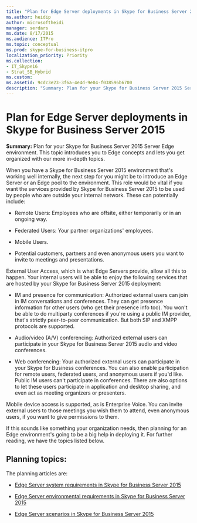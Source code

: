 ```yaml
---
title: "Plan for Edge Server deployments in Skype for Business Server 2015"
ms.author: heidip
author: microsoftheidi
manager: serdars
ms.date: 8/17/2015
ms.audience: ITPro
ms.topic: conceptual
ms.prod: skype-for-business-itpro
localization_priority: Priority
ms.collection: 
- IT_Skype16
- Strat_SB_Hybrid
ms.custom:
ms.assetid: 9cdc3e23-3f6a-4e4d-9e04-f038596b6700
description: "Summary: Plan for your Skype for Business Server 2015 Server Edge environment. This topic introduces you to Edge concepts and lets you get organized with our more in-depth topics."
---
```


# Plan for Edge Server deployments in Skype for Business Server 2015
 
**Summary:** Plan for your Skype for Business Server 2015 Server Edge environment. This topic introduces you to Edge concepts and lets you get organized with our more in-depth topics.
  
When you have a Skype for Business Server 2015 environment that's working well internally, the next step for you might be to introduce an Edge Server or an Edge pool to the environment. This role would be vital if you want the services provided by Skype for Business Server 2015 to be used by people who are outside your internal network. These can potentially include:
  
- Remote Users: Employees who are offsite, either temporarily or in an ongoing way.
    
- Federated Users: Your partner organizations' employees.
    
- Mobile Users.
    
- Potential customers, partners and even anonymous users you want to invite to meetings and presentations.
    
External User Access, which is what Edge Servers provide, allow all this to happen. Your internal users will be able to enjoy the following services that are hosted by your Skype for Business Server 2015 deployment:
  
- IM and presence for communication: Authorized external users can join in IM conversations and conferences. They can get presence information for other users (who get their presence info too). You won't be able to do multiparty conferences if you're using a public IM provider, that's strictly peer-to-peer communication. But both SIP and XMPP protocols are supported.
    
- Audio/video (A/V) conferencing: Authorized external users can participate in your Skype for Business Server 2015 audio and video conferences.
    
- Web conferencing: Your authorized external users can participate in your Skype for Business conferences. You can also enable participation for remote users, federated users, and anonymous users if you'd like. Public IM users can't participate in conferences. There are also options to let these users participate in application and desktop sharing, and even act as meeting organizers or presenters.
    
Mobile device access is supported, as is Enterprise Voice. You can invite external users to those meetings you wish them to attend, even anonymous users, if you want to give permissions to them.
  
If this sounds like something your organization needs, then planning for an Edge environment's going to be a big help in deploying it. For further reading, we have the topics listed below.
  
## Planning topics:

The planning articles are:
  
- [Edge Server system requirements in Skype for Business Server 2015](system-requirements.md)
    
- [Edge Server environmental requirements in Skype for Business Server 2015](edge-environmental-requirements.md)
    
- [Edge Server scenarios in Skype for Business Server 2015](scenarios.md)
    

